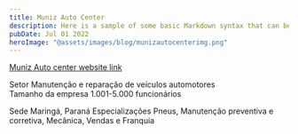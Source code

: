 ```yaml
---
title: Muniz Auto Center
description: Here is a sample of some basic Markdown syntax that can be used when writing Markdown content in Astro.
pubDate: Jul 01 2022
heroImage: "@assets/images/blog/munizautocenterimg.png"
---
```


[Muniz Auto center website link](https://guarulhos.munizautocenter.com.br/)

Setor
Manutenção e reparação de veículos automotores <br>
Tamanho da empresa
1.001-5.000 funcionários <br>

Sede
Maringá, Paraná
Especializações
Pneus, Manutenção preventiva e corretiva, Mecânica, Vendas e Franquia